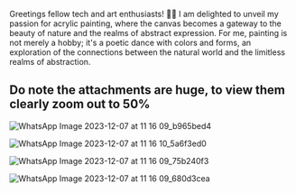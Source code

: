 Greetings fellow tech and art enthusiasts! 🌿🎨 I am delighted to unveil my passion for acrylic painting, where the canvas becomes a gateway to the beauty of nature and the  realms of abstract expression. For me, painting is not merely a hobby; it's a poetic dance with colors and forms, an exploration of the connections between the natural world and the limitless realms of abstraction. 

## Do note the attachments are huge, to view them clearly zoom out to 50%

![WhatsApp Image 2023-12-07 at 11 16 09_b965bed4](https://github.com/NoorunnisaSulthan/My-paintings/assets/131644512/01022e56-ad4c-4e93-bf09-4ce9fccdd918)

![WhatsApp Image 2023-12-07 at 11 16 10_5a6f3ed0](https://github.com/NoorunnisaSulthan/My-paintings/assets/131644512/466d084f-b2e7-4af0-b7cf-48be5ef1e949)


![WhatsApp Image 2023-12-07 at 11 16 09_75b240f3](https://github.com/NoorunnisaSulthan/My-paintings/assets/131644512/251e514a-9e43-4cea-80cd-29c108ce0c9d)

![WhatsApp Image 2023-12-07 at 11 16 09_680d3cea](https://github.com/NoorunnisaSulthan/My-paintings/assets/131644512/bf865372-e542-493c-9be8-88a4678f63d6)
